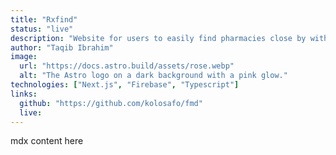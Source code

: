 ```yaml
---
title: "Rxfind"
status: "live"
description: "Website for users to easily find pharmacies close by with their prescription."
author: "Taqib Ibrahim"
image:
  url: "https://docs.astro.build/assets/rose.webp"
  alt: "The Astro logo on a dark background with a pink glow."
technologies: ["Next.js", "Firebase", "Typescript"]
links:
  github: "https://github.com/kolosafo/fmd"
  live: 
---
```


mdx content here
